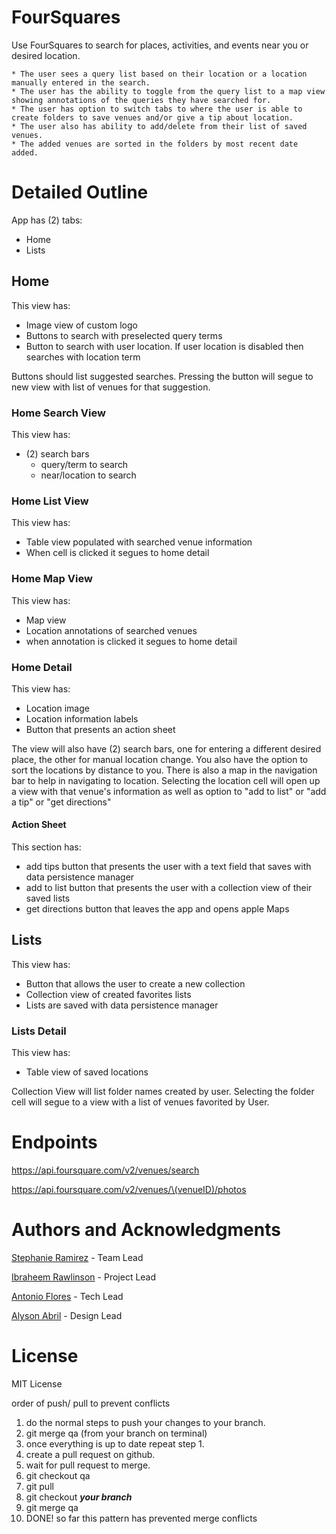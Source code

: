 # FourSquares

Use FourSquares to search for places, activities, and events near you or desired location. 

    * The user sees a query list based on their location or a location manually entered in the search. 
    * The user has the ability to toggle from the query list to a map view showing annotations of the queries they have searched for. 
    * The user has option to switch tabs to where the user is able to create folders to save venues and/or give a tip about location. 
    * The user also has ability to add/delete from their list of saved venues.
    * The added venues are sorted in the folders by most recent date added.

# Detailed Outline

App has (2) tabs:
   * Home
   * Lists

## Home

This view has:

   * Image view of custom logo
   * Buttons to search with preselected query terms
   * Button to search with user location. If user location is disabled then searches with location term
    
    
Buttons should list suggested searches.  Pressing the button will segue to new view with list of venues for that suggestion.

### Home Search View
This view has:

   * (2) search bars
      * query/term to search
      * near/location to search

### Home List View

This view has:

   * Table view populated with searched venue information
   * When cell is clicked it segues to home detail

### Home Map View

This view has:

   * Map view
   * Location annotations of searched venues
   * when annotation is clicked it segues to home detail

### Home Detail

This view has:

   * Location image
   * Location information labels
   * Button that presents an action sheet

The view will also have (2) search bars, one for entering a different desired place, the other for manual location change.  You also have the option to sort the locations by distance to you.  There is also a map in the navigation bar to help in navigating to location.  Selecting the location cell will open up a view with that venue's information as well as option to "add to list" or "add a tip" or "get directions"

#### Action Sheet

This section has:

   * add tips button that presents the user with a text field that saves with data persistence manager
   * add to list button that presents the user with a collection view of their saved lists
   * get directions button that leaves the app and opens apple Maps

## Lists

This view has: 

   * Button that allows the user to create a new collection
   * Collection view of created favorites lists
   * Lists are saved with data persistence manager
   
### Lists Detail

This view has:
   
   * Table view of saved locations
   

Collection View will list folder names created by user.  Selecting the folder cell will segue to a view with a list of venues favorited by User.
    

# Endpoints 

https://api.foursquare.com/v2/venues/search

https://api.foursquare.com/v2/venues/\(venueID)/photos

    
# Authors and Acknowledgments

[Stephanie Ramirez](https://github.com/SLRAM) - Team Lead

[Ibraheem Rawlinson](https://github.com/Ibraheemraw) - Project Lead

[Antonio Flores](https://github.com/AntonioFlores1) - Tech Lead

[Alyson Abril](https://github.com/alysonabril) - Design Lead


# License 
MIT License


order of push/ pull to prevent conflicts
 1. do the normal steps to push your changes to your branch.
 2. git merge qa (from your branch on terminal)
 3. once everything is up to date repeat step 1.
 4. create a pull request on github.
 5. wait for pull request to merge.
 6. git checkout qa
 7. git pull
 8. git checkout **_your branch_**
 9. git merge qa
 10. DONE! so far this pattern has prevented merge conflicts


